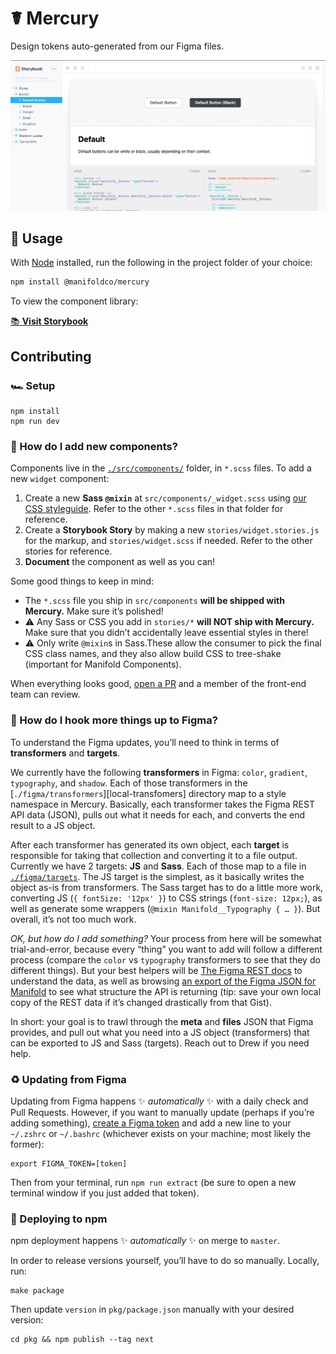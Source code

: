 # ☤ Mercury

Design tokens auto-generated from our Figma files.

[![Screenshot of Mercury](./.github/mercury.png)][storybook]

## 💽 Usage

With [Node][node] installed, run the following in the project folder of your choice:

```bash
npm install @manifoldco/mercury
```

To view the component library:

[📚 **Visit Storybook**][storybook]

## Contributing

### 🏎️ Setup

```
npm install
npm run dev
```

### 🗿 How do I add new components?

Components live in the [`./src/components/`][local-components] folder, in `*.scss` files. To add a
new `widget` component:

1. Create a new **Sass `@mixin`** at `src/components/_widget.scss` using [our CSS
   styleguide][manifold-css]. Refer to the other `*.scss` files in that folder for reference.
1. Create a **Storybook Story** by making a new `stories/widget.stories.js` for the markup, and
   `stories/widget.scss` if needed. Refer to the other stories for reference.
1. **Document** the component as well as you can!

Some good things to keep in mind:

- The `*.scss` file you ship in `src/components` **will be shipped with Mercury.** Make sure it’s
  polished!
- ⚠️ Any Sass or CSS you add in `stories/*` **will NOT ship with Mercury.** Make sure that you
  didn’t accidentally leave essential styles in there!
- ⚠️ Only write `@mixin`s in Sass.These allow the consumer to pick the final CSS class names, and
  they also allow build CSS to tree-shake (important for Manifold Components).

When everything looks good, [open a PR](./pulls) and a member of the front-end team can review.

### 🚠 How do I hook more things up to Figma?

To understand the Figma updates, you’ll need to think in terms of **transformers** and **targets**.

We currently have the following **transformers** in Figma: `color`, `gradient`, `typography`, and
`shadow`. Each of those transformers in the [`./figma/transformers`][local-transfomers] directory
map to a style namespace in Mercury. Basically, each transformer takes the Figma REST API data
(JSON), pulls out what it needs for each, and converts the end result to a JS object.

After each transformer has generated its own object, each **target** is responsible for taking that
collection and converting it to a file output. Currently we have 2 targets: **JS** and **Sass**.
Each of those map to a file in [`./figma/targets`][local-targets]. The JS target is the simplest, as
it basically writes the object as-is from transformers. The Sass target has to do a little more
work, converting JS (`{ fontSize: '12px' }`) to CSS strings (`font-size: 12px;`), as well as
generate some wrappers (`@mixin Manifold__Typography { … }`). But overall, it’s not too much work.

_OK, but how do I add something?_ Your process from here will be somewhat trial-and-error, because
every “thing” you want to add will follow a different process (compare the `color` vs `typography`
transformers to see that they do different things). But your best helpers will be [The Figma REST
docs][figma-docs] to understand the data, as well as browsing [an export of the Figma JSON for
Manifold][figma-gist] to see what structure the API is returning (tip: save your own local copy of
the REST data if it’s changed drastically from that Gist).

In short: your goal is to trawl through the **meta** and **files** JSON that Figma provides, and
pull out what you need into a JS object (transformers) that can be exported to JS and Sass
(targets). Reach out to Drew if you need help.

### ♻️ Updating from Figma

Updating from Figma happens ✨ _automatically_ ✨ with a daily check and Pull Requests. However, if
you want to manually update (perhaps if you’re adding something), [create a Figma
token][figma-docs-tokens] and add a new line to your `~/.zshrc` or `~/.bashrc` (whichever exists on
your machine; most likely the former):

```
export FIGMA_TOKEN=[token]
```

Then from your terminal, run `npm run extract` (be sure to open a new terminal window if you just
added that token).

### 🚀 Deploying to npm

npm deployment happens ✨ _automatically_ ✨ on merge to `master`.

In order to release versions yourself, you’ll have to do so manually. Locally, run:

```
make package
```

Then update `version` in `pkg/package.json` manually with your desired version:

```
cd pkg && npm publish --tag next
```

[figma-docs]: https://www.figma.com/developers/api
[figma-docs-tokens]: https://www.figma.com/developers/api#access-tokens
[figma-gist]: https://gist.github.com/dangodev/881ef0e9bc426579caba44d0c680ae7a
[local-components]: ./src/components
[local-icons]: ./src/icons
[local-releases]: ./releases
[local-scss]: ./src
[local-targets]: ./figma/targets
[local-transformers]: ./figma/transformers
[manifold-css]: https://app.gitbook.com/@manifold/s/engineering/codebases/ui/css-styleguide/
[node]: https://nodejs.org
[raw-loader]: https://github.com/webpack-contrib/raw-loader
[sass-modules]: https://sass-lang.com/blog/the-module-system-is-launched
[storybook]: https://mercury.manifold.now.sh
